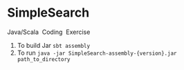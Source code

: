 # SimpleSearch
Java/Scala​ ​ Coding​ ​ Exercise​


1. To build Jar ``sbt assembly``
2. To run ``java -jar SimpleSearch-assembly-{version}.jar path_to_directory``
